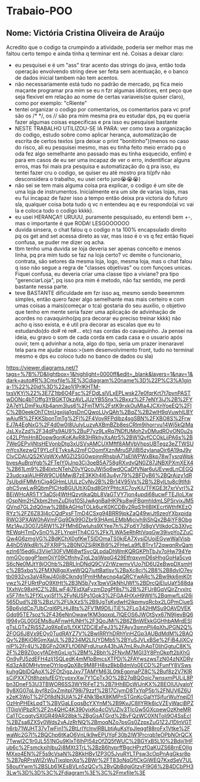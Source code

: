 # Trabaio-POO

Nome: Victória Cristina Oliveira de Araújo 
-
Acredito que o codigo ta crumpindo a atividade, poderia ser melhor mas me faltou certo tempo e ainda tinha q terminar ent né. Coisas a deixar claro:

* eu pesquisei e é um "ass" tirar acento das strings do java, então toda operação envolvendo string deve ser feita sem acentuação, e o banco de dados inicial tambem não tem acentos.
* não necessariamente está tudo no padrão de mercado, pq fica meio maçante programar pra mim se eu n fzr algumas idiotices, ent peço que seja flexivel em relação ao nome de certas variaveis(se quiser claro), como por exemplo: "cRiente"
* tentei organizar o codigo por comentarios, os comentarios para vc prof são os /* */, os // são pra mim mesma pra eu estudar dps, pq eu queria fazer algumas coisas especificas e pra isso eu pesquisei bastante
* NESTE TRABALHO UTILIZOU-SE IA PARA: ver como tava a organização do codigo, estudo sobre como aplicar herança, automatização de escrita de certos textos (pra deixar o print "bonitinho")(menos no caso do risco, ali eu pesquisei mesmo, mas eu tinha feito meio errado pq o oda fez algo semelhante ano passado mas eu tinha esquecido, enfim) e para em casos de eu ser uma incapaz de ver o erro, indentificar alguns erros, mas foi mais pra pesquisa e automatização do q pra isso, eu tentei fazer cru o codigo, se quiser eu até mostro pra ti(pfv não desconsidera o trabalho, eu usei certo juro😭😭😭)
* não sei se tem mais alguma coisa pra explicar, o codigo é um site de uma loja de instrumentos. Inicialmente era um site de varias lojas, mas eu fui incapaz de fazer isso a tempo então deixa pra victoria do futuro sla, qualquer coisa bota tudo q vc n entendeu aq e eu respondo(ai vc vai la e coloca todo o codigo kkkk).
* eu usei HERANÇA!! URUUU, puramente pesquisado, eu entendi bem +-, mas o importante é que RODA! LESGOOOOOO
* duvida sinsera, o chat falou q o codigo n ta 100% encapsulado direito pq os get and set acessa direto as var, mas isso é o vs q fez então fiquei confusa, se puder me dizer oq acha.
* tbm tenho uma duvida se loja deveria ser apenas conceito e menos linha, pq pra mim tudo se faz na loja certo? vc demite o funcionario, contrata, são setores da mesma loja, logo, mesma loja, mas o chat falou q isso não segue a regra de "classes objetivas" ou com funçoes unicas. Fiquei confusa, eu deveria criar uma classe tipo a viviane? pra tipo "gerenciarLoja", pq isso pra mim é metodo, não faz sentido, me perdi bastante nessa parte.
* teve BASTANTE dificuldade em fzr isso aq, mesmo sendo beeemmm simples, então quero fazer algo semelhante mas mais certeiro e com umas coisas a mais(começar o tca) gostaria do seu auxilio, o objetivo que tenho em mente seria fazer uma aplicação de advinhação de acordes no cavaquinho(pq pra decorar eu preciso treinar kkkk) não acho q isso exista, e é util pra decorar as escalas que eu to estudando(do do# ré re#... etc) nas cordas do cavaquinho. Ja pensei na ideia, eu gravo o som de cada corda em cada casa e o usuario após ouvir, tem q advinhar a nota, algo do tipo, seria um prazer inenaravel tela para me ajudar nisso:>(sem desenvolvimento front, tudo no terminal mesmo e dps eu coloco tudo no banco de dados ou sla)


https://viewer.diagrams.net/?tags=%7B%7D&lightbox=1&highlight=0000ff&edit=_blank&layers=1&nav=1&dark=auto#R%3Cmxfile%3E%3Cdiagram%20name%3D%22P%C3%A1gina-1%22%20id%3D%22ao1j1PrlKHTM-txsVKYi%22%3E7Z1tb6O4Fsc%2FDdLslVLxEPLwsk27e0fqrKrt7t7pvnPASTwDONc4bTOffg3YBGKT0kzAVLJUzYB5Snx%2Bxxz%2F7eNY3iJ%2B%2FY2A7eYLDmFkuXb4anm3lus6%2FmTM%2FstK9rxkOuMla4JCXnYoeEQ%2FIC%2B0eekOhTCtnUgxjija1gsDnCQwoLUyQAh%2BqZ%2B2wlH9qVuwhlLBYwAiufR%2FKKSbonTmTg%2Fl%2F4VovRFPdibz4sgSBN%2FXBO8S%2FrwEJ7A4EgNxG%2F4d0w0I8UulyLuzvAXBmBZb8esCRlm9ihorrvu14Wj5kQlMaJsLXvZzd%2F34dPs9AU9%2BuP7yz9LxRq7NDfUMoh2vDMudROyON0u2sc42LPfmHn8Dopw9onKoKAvR83HRkhyXsAtr5%2BW1QvfCCOkLiiPA6s%2B7WeGEPvIjNtsHEVonbDtg3xUSVvAMCUXMftf8AMVbVhpsUBTegz3eZTWSUmYcsXezwQT9YLcFETvksAJ2mFCOomfXznjMruSPJjBl5zyIanaOir6A19qJ9yClvCDAUQS2KVqWXyMGZI2SG0wpjnnRhsbiA71sEIWPWxBkp78wTysrqWpkbvesAuBrpYgb%2FTeIY0jJnp3Cj3oeB5A758gRXvdyQN0Z87JNBXPXmXEX4%2B61Lm9%2B4IxtcNTehZ0vYQcoJWi5o6wdOCaDfVNar6uUEvwdLnCEGQ23udcxalAUHRW9CU6MwjB7zE3KKh4l63u4yr79%2BFDyB6%2BQrAizy1dR7sUbdiFMMrtjCig4GHmLUULzCvNv2B%2Br14V95Vs%2B%2ByILtu8c9tlfdjqhC5ywLwRQbmPICHqBGUUtiXjDsd8GhYPhtcXC7oyKiUTFKGE3t7xrVvrI%2BEjWHcAR5TY3aDSj4WtHQzytikaQbL8VaGTVY7jon4updi68ucwFTEJIoLXwrOspNm2HZkbm2hmZuDIjq10SIJwAgnBaIHKPku8wjFBqmhIdmLSPSrvjxJM5QVnd7GL2dQ0nw%2BBkAGHqTOLk6urK0KCDBv2RqS1HIBIKEcrtWthfKEzORYz%2FZ6Z83I4cCQdPxsFTmD4CSxg94BRR9jpkZaQ49wiJt6zeoYXbxpidaRWO3PXAW0hAVmFGq9Dk99OZbr93HAmLEMbMjcivh9iShQx2B4iYF8ObgMz1AyJ3O07J5RW1%2FfMh6Dwluhs9XYee7h%2Fp6Y7d8gVVtlkdoCb3XIycftEWqHTmDySnO%2FLYnpHTh4CG%2Fk7LWA5eRhRtjVqqGw39ivpYoZZuCQw4G6zmgVG%2BdKChX0gfKwTSIDOmaTS0kjEA7XysiDUoiEGywWaIVisbA4hD5WkdRi%2FXRIP%2B0NOZSjRIKBi9%2FHwLa9fLBTrv172qwqnRvQamezln615ed6jJ3Vije130FVM68wfSvcQLpdaDhWmKQRGKPhTbJv7oHw794YenmGOcgogP1pmOijY09CtfnhyZjgL2qjWqqG429EtfrqxvmD6sHhgGoHa5cvqS6cNe0MJtY8jOOhb%2BRLInDNdQ9CVZrWzwmvVUo7tD6U2eBwpDXsmHc%2B5xbq%2FMXN8gpXveWQQ7iuttBatIsv%2BaXc8cj%2B8%2B8dvlO7evtb0932vs3aV4RwJ40ji8Clkndg1PmlHMwcnq4aQRCYwARc%2Bw9kk6mK0tywz%2FURrtPqO9XtHt%2B3N5b7yx1bwVGkNhUWf%2BDrcQiEluUaY588da1XxhVc98xHCZ%2BLwF4i7EjdXaFvzmDzgPf8s7%2B%2FUr8GqVQirZrvxIrcx5F7ifn%2FfXLvxjSf1%2FvNUSPs1Gok3%2FGA4HXxH9Wtl%2BqmwfLsl26i565Dud%2B%2BzU%2FUkXzS%2B9JgTsKydwH2ikpmyqRcbx2LGPmClueS5Bp6vldCp7UbCrqI6PLHjJ8ts%2FV1M9DlLjTiE%2FLo342HMSu9OAVDVEKGdq95TE7soz%2F436eNnOwaw1KM3qoxqL7lQEOS6JWOtSyx67N9ljevBQ6I994yGL00GEMs8uAFnwHUNH%2F3QoJMi%2B6ZBnWEkkGGHhbAMrdESlgTsLGTxZRjS5ZJq9XpEp1LfXK1ZDClExFeJ3%2FAyy3smnPIj4pXhJPGN2Q%2FOG6J8Vx9EOy0TudRAYZ7V%2BwIRRYhDRhYinHZGp3AUBdMdM%2BAOQv%2BKiORGjmXaUL%2B234M2LIUYDMb5%2BYuSJVLxBSe%2FiB4JjXCynlP%2Fr4U%2BGFn20KFLfO6NFrdUrurA43hJA7mLRvJhApT0lihGgtuC8K%2F%2B9Z0ocyfADHtGxLjg%2BM%2Bbh%2FNvjM7MGI3Y8PnOkpft2bXhGOn9yPJ5zdEFH4zlj1SQLedK4mM1pBmcsXTPDj%2FAYwszwsTzN04zNXDRyKd3zA80MHytmeOYrIpgQpX8c9M8FH8szBkbBdmVo0ECD%2FunfY8VSwskuhgQbIDQAoX%2FOt2igzJxv7TAMYM63L0tkEgpmaPZ8C%2Buf8z2V7KlRsCiPXX7Ot8hzelufEGYcypxvXw7Y1CpTx3O%2B27qBQOoic7wnsxmPULjL8Pbn3DneF53U3TBWOR6SS3WYRiFeT2%2B7lHhBDcWlJnKX%2BEOlUUyaloY9y8XG07qLjbyf8zGxZmjtpl798i79zzf%2B17CiymD8TxYqP5b%2FNUV6Z6Ux2eK3WoT%2FDf8dN3UlA%2F4Nk1BeX8KMPnSTGnKcGaIYfSjfurWuYnejD1OzHnPHEkLpdT%2BVGaLEoqsBcYXYnM%2B9KvJC8llYRlk6icVZEyWaciBPZIT0ioViPbzR%2F2n4QHC4K390yixKo4cOVUZIv3TIcGw5GXcpewOzKheMRCa1TCcqqtySXlGR49AR28bk%2BgGsATGrd%2BvFQzWC0XNToli9O4SsEcl%2BZsa8ZXSy0Wds2vAJzRrNQ%2BmoqNZo7psGs0ZzpxZuG1Z2J1DInVGTh6rb71WJHT37vTwFin1%2BtLrlYcInvlRBLbtjAuKsYpJleqgf88roFx1Vtke%2FwaWc2G7I%2BQChp6tKaO6VnLlk9wEPUYqF30b2lW1Prcrqb1eOPbNOrQCX7Twwl2C1lr0JL551NGu9KlxT6lhPI54zOfZQ5fWUC%2BGYxB5L10%2Bdiji1HFub6c%2Fsmckxihlbu2j8MXt3TrL%2BzB6hvprffBgcHPrzfOaKUZS68rnEOIIgMXxo4EN%2F5s9cVsaN%2BKkHBv1ZP3O5JyuRYLTPsw3cOpPnAgGksr8p%2B7pRPrsWIZrWuTixqlpnXq%2BWr%2FT83oNqGflCkGiWEQ7KxdSeV7UL58outYwm%2BSLb61KEsBVLn5zQCy%2BvQbBdgjGtzvFl9G6%2B4DCbPH33Lw%3D%3D%3C%2Fdiagram%3E%3C%2Fmxfile%3E
